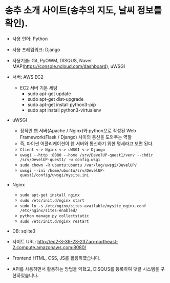 # 송추 소개 사이트(송추의 지도, 날씨 정보를 확인).

- 사용 언어: Python

- 사용 프레임워크: Django

- 사용기술: Git, PyOWM, DISQUS, Naver MAP(https://console.ncloud.com/dashboard), uWSGI

- 서버: AWS EC2
  - EC2 서버 기본 세팅
    - sudo apt-get update
    - sudo apt-get dist-upgrade
    - sudo apt-get install python3-pip
    - sudo apt install python3-virtualenv

- uWSGI
  - 정적인 웹 서버(Apache / Nginx)와 python으로 작성된 Web Framework(Flask / Django) 사이의 통신을 도와주는 역할
  - 즉, 파이썬 어플리케이션이 웹 서버와 통신하기 위한 명세라고 보면 된다.
  - `Client <-> Nginx <-> uWSGI <-> Django`
  - `uwsgi --http :8080 --home /srv/DevelUP-quest1/venv --chdir /srv/DevelUP-quest1/ -w config.wsgi`
  - `sudo chown -R ubuntu:ubuntu /var/log/uwsgi/DevelUP/`
  - `uwsgi --ini /home/ubuntu/srv/DevelUP-quest1/config/uwsgi/mysite.ini`

- Nginx
  - `sudo apt-get install nginx`
  - `sudo /etc/init.d/nginx start`
  - `sudo ln -s /etc/nginx/sites-available/mysite_nginx.conf /etc/nginx/sites-enabled/`
  - `python manage.py collectstatic`
  - `sudo /etc/init.d/nginx restart`

- DB: sqlite3

- 사이트 URL: http://ec2-3-39-23-237.ap-northeast-2.compute.amazonaws.com:8080/

- Frontend HTML, CSS, JS를 활용하였습니다.
- API를 사용하면서 활용하는 방법을 익혔고, DISQUS를 등록하여 댓글 시스템을 구현하였습니다.
